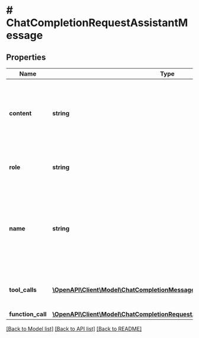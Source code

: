 # # ChatCompletionRequestAssistantMessage

## Properties

Name | Type | Description | Notes
------------ | ------------- | ------------- | -------------
**content** | **string** | The contents of the assistant message. Required unless &#x60;tool_calls&#x60; or &#x60;function_call&#x60; is specified. | [optional]
**role** | **string** | The role of the messages author, in this case &#x60;assistant&#x60;. |
**name** | **string** | An optional name for the participant. Provides the model information to differentiate between participants of the same role. | [optional]
**tool_calls** | [**\OpenAPI\Client\Model\ChatCompletionMessageToolCall[]**](ChatCompletionMessageToolCall.md) | The tool calls generated by the model, such as function calls. | [optional]
**function_call** | [**\OpenAPI\Client\Model\ChatCompletionRequestAssistantMessageFunctionCall**](ChatCompletionRequestAssistantMessageFunctionCall.md) |  | [optional]

[[Back to Model list]](../../README.md#models) [[Back to API list]](../../README.md#endpoints) [[Back to README]](../../README.md)

